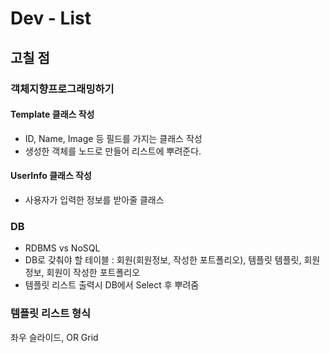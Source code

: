 # Dev - List

## 고칠 점


### 객체지향프로그래밍하기

#### Template 클래스 작성

- ID, Name, Image 등 필드를 가지는 클래스 작성
- 생성한 객체를 노드로 만들어 리스트에 뿌려준다.

#### UserInfo 클래스 작성

- 사용자가 입력한 정보를 받아줄 클래스

### DB

- RDBMS vs NoSQL
- DB로 갖춰야 할 테이블 : 회원(회원정보, 작성한 포트폴리오), 템플릿
  템플릿, 회원정보, 회원이 작성한 포트폴리오
- 템플릿 리스트 출력시 DB에서 Select 후 뿌려줌

### 템플릿 리스트 형식

좌우 슬라이드, OR Grid